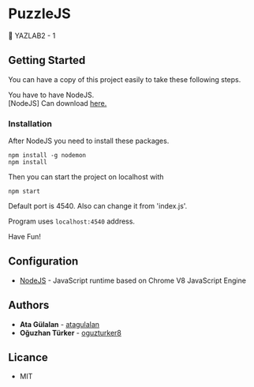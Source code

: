 # PuzzleJS
🧩 YAZLAB2 - 1

## Getting Started

You can have a copy of this project easily to take these following steps.

You have to have NodeJS. <br>
[NodeJS]  Can download <a href="https://nodejs.org/en/download/">here.</a>

### Installation 

After NodeJS you need to install these packages.

```
npm install -g nodemon
npm install
```

Then you can start the project on localhost with

```
npm start
```

Default port is 4540. Also can change it from 'index.js'.

Program uses `localhost:4540` address.

Have Fun!


## Configuration

* [NodeJS](https://nodejs.org/en/) - JavaScript runtime based on Chrome V8 JavaScript Engine

## Authors

* **Ata Gülalan**  - [atagulalan](https://github.com/atagulalan)
* **Oğuzhan Türker** - [oguzturker8](https://github.com/oguzturker8)

## Licance

* MIT
